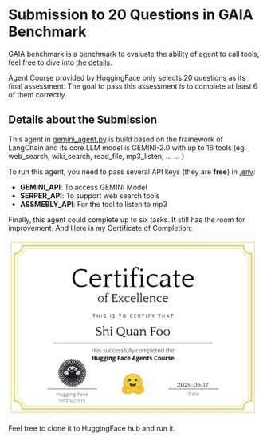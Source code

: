 # Submission to 20 Questions in GAIA Benchmark
GAIA benchmark is a benchmark to evaluate the ability of agent to call tools, feel free to dive into [the details](https://openreview.net/forum?id=fibxvahvs3).

Agent Course provided by HuggingFace only selects 20 questions as its final assessment. The goal to pass this assessment is to complete at least 6 of them correctly.

## <b>Details about the Submission</b>

This agent in [gemini_agent.py](./gemini_agent.py) is build based on the framework of LangChain and its core LLM model is GEMINI-2.0 with up to 16 tools (eg. web_search, wiki_search, read_file, mp3_listen, ... ... )

To run this agent, you need to pass several API keys (they are <b>free</b>) in [.env](./env): 
- <b>GEMINI_API</b>: To access GEMINI Model
- <b>SERPER_API</b>: To support web search tools
- <b>ASSMEBLY_API</b>: For the tool to listen to mp3

Finally, this agent could complete up to six tasks. It still has the room for improvement. And Here is my Certificate of Completion:

<img src='certificate.jpg' width=500>

Feel free to clone it to HuggingFace hub and run it. 
